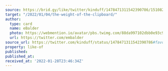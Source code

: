 ```yaml
---
source: https://brid.gy/like/twitter/kinduff/1478471311542390786/15108261
target: "/2022/01/04/the-weight-of-the-clipboard/"
author:
  type: card
  name: eBalder
  photo: https://webmention.io/avatar/pbs.twimg.com/88da997102dbb0e93c913af1c5f6cae31415a9b9f695b558649513c40d00b739.jpg
  url: https://twitter.com/embalder
source_url: https://twitter.com/kinduff/status/1478471311542390786#favorited-by-15108261
property: like-of
published:
published_at:
received_at: '2022-01-28T23:46:34Z'
---
```


